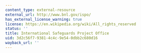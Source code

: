 ```yaml
---
content_type: external-resource
external_url: http://www.bnl.gov/ispo/
has_external_license_warning: true
license: https://en.wikipedia.org/wiki/All_rights_reserved
status: ''
title: International Safeguards Project Office
uid: 3d2c56f7-9381-4c4c-9e54-0dbb2c680d16
wayback_url: ''
---
```

